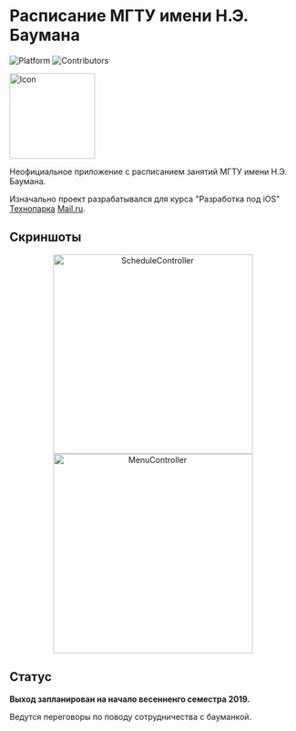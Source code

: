 # Расписание МГТУ имени Н.Э. Баумана
![Platform](https://img.shields.io/badge/platform-iOS-lightgray.svg)
![Contributors](https://img.shields.io/github/contributors/BMSTUScheduleTeam/BMSTUSchedule.svg)

<p align="left">
  <img width=150 src="https://github.com/BMSTUScheduleTeam/App/blob/develop/BMSTUSchedule/App/Helpers/Screenshots/Icon.png" alt="Icon"/>
</p>

Неофициальное приложение с расписанием занятий МГТУ имени Н.Э. Баумана.

Изначально проект разрабатывался для курса "Разработка под iOS" [Технопарка](https://park.mail.ru) [Mail.ru](https://mail.ru).

## Скриншоты

<p align="center">
  <img src="https://github.com/BMSTUScheduleTeam/App/blob/develop/BMSTUSchedule/App/Helpers/Screenshots/ScheduleController-screenshot.png" width="350" alt="ScheduleController"/>
  <img src="https://github.com/BMSTUScheduleTeam/App/blob/develop/BMSTUSchedule/App/Helpers/Screenshots/LessonController-screenshot.png" width="350" hspace="50" alt="MenuController"/>
</p>

## Статус

**Выход запланирован на начало весенненго семестра 2019.**

Ведутся переговоры по поводу сотрудничества с бауманкой. 
